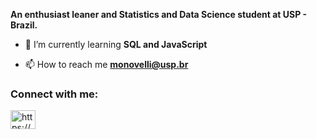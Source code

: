 


**An enthusiast leaner and Statistics and Data Science student at USP - Brazil.**

- 🌱 I’m currently learning **SQL and JavaScript**

- 📫 How to reach me **monovelli@usp.br**

<h3 align="left">Connect with me:</h3>
<p align="left">
<a href="https://linkedin.com/in/https://www.linkedin.com/in/monica-amaral-novelli-5976221b9/" target="blank"><img align="center" src="https://raw.githubusercontent.com/rahuldkjain/github-profile-readme-generator/master/src/images/icons/Social/linked-in-alt.svg" alt="https://www.linkedin.com/in/monica-amaral-novelli-5976221b9/" height="30" width="40" /></a>
</p>

